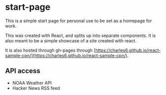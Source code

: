 # start-page
This is a simple start page for personal use to be set as a homepage for work.

This was created with React, and splits up into separate components. It is also meant to be a simple showcase of a site created with react.

It is also hosted through gh-pages through [https://charles6.github.io/react-sample-cpn/](https://charles6.github.io/react-sample-cpn/).

## API access
* NOAA Weather API
* Hacker News RSS feed
